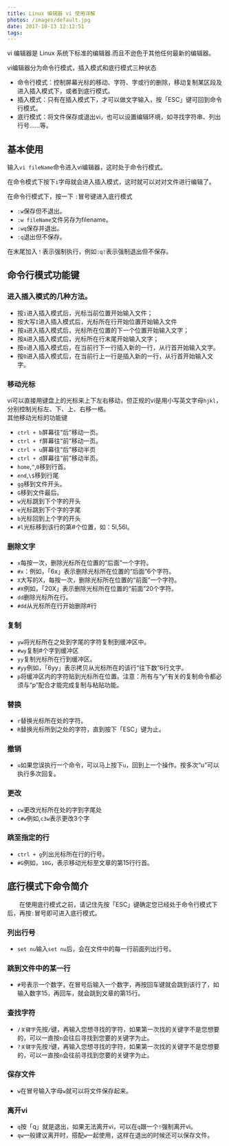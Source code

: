 ```yaml
---
title: Linux 编辑器 vi 使用详解
photos: /images/default.jpg
date: 2017-10-13 12:12:51
tags:
---
```


vi 编辑器是 Linux 系统下标准的编辑器.而且不逊色于其他任何最新的编辑器。

<!-- more -->

vi编辑器分为命令行模式，插入模式和底行模式三种状态
- 命令行模式：控制屏幕光标的移动、字符、字或行的删除，移动复制某区段及进入插入模式下，或者到底行模式。   
- 插入模式：只有在插入模式下，才可以做文字输入，按「ESC」键可回到命令行模式。
- 底行模式：将文件保存或退出vi，也可以设置编辑环境，如寻找字符串、列出行号……等。 

## 基本使用

输入`vi fileName`命令进入vi编辑器，这时处于命令行模式。

在命令模式下按下`i`字母就会进入插入模式，这时就可以对对文件进行编辑了。  

在命令行模式下，按一下 `:`冒号键进入底行模式
- `:w`保存但不退出。
- `:w fileName`文件另存为filename。
- `:wq`保存并退出。
- `:q`退出但不保存。  

在末尾加入`！`表示强制执行，例如`:q!`表示强制退出但不保存。

## 命令行模式功能键 

### 进入插入模式的几种方法。

- 按`i`进入插入模式后，光标当前位置开始输入文件；
- 按大写`I`进入插入模式后，光标所在行开始位置开始输入文件
- 按`a`进入插入模式后，光标所在位置的下一个位置开始输入文字； 
- 按`A`进入插入模式后，光标所在行末尾开始输入文字； 
- 按`o`进入插入模式后，在当前行下一行插入新的一行，从行首开始输入文字。 
- 按`O`进入插入模式后，在当前行上一行是插入新的一行，从行首开始输入文字。

### 移动光标

vi可以直接用键盘上的光标来上下左右移动，但正规的vi是用小写英文字母`hjkl`，分别控制光标左、下、上、右移一格。   
其他移动光标的功能键

- `ctrl + b`屏幕往“后”移动一页。 
- `ctrl + f`屏幕往“前”移动一页。 
- `ctrl + u`屏幕往“后”移动半页
- `ctrl + d`屏幕往“前”移动半页。
- `home`,`^`,`0`移到行首。
- `end`,`\$`移到行尾
- `gg`移到文件开头。
- `G`移到文件最后。
- `w`光标跳到下个字的开头 
- `e`光标跳到下个字的字尾 
- `b`光标回到上个字的开头 
- `#l`光标移到该行的第#个位置，如：5l,56l。 

### 删除文字

- `x`每按一次，删除光标所在位置的“后面”一个字符。 
- `#x`：例如，「6x」表示删除光标所在位置的“后面”6个字符。 
- `X`大写的X，每按一次，删除光标所在位置的“前面”一个字符。 
- `#X`例如，「20X」表示删除光标所在位置的“前面”20个字符。 
- `dd`删除光标所在行。 
- `#dd`从光标所在行开始删除#行 

### 复制

- `yw`将光标所在之处到字尾的字符复制到缓冲区中。 
- `#wy`复制#个字到缓冲区 
- `yy`复制光标所在行到缓冲区。 
- `#yy`例如，「6yy」表示拷贝从光标所在的该行“往下数”6行文字。 
- `p`将缓冲区内的字符贴到光标所在位置。注意：所有与“y”有关的复制命令都必须与“p”配合才能完成复制与粘贴功能。

### 替换

- `r`替换光标所在处的字符。 
- `R`替换光标所到之处的字符，直到按下「ESC」键为止。 

### 撤销

- `u`如果您误执行一个命令，可以马上按下`u`，回到上一个操作。按多次“u”可以执行多次回复。 

### 更改

- `cw`更改光标所在处的字到字尾处 
- `c#w`例如,`c3w`表示更改3个字 

### 跳至指定的行

- `ctrl + g`列出光标所在行的行号。 
- `#G`例如，`10G`，表示移动光标至文章的第15行行首。 

## 底行模式下命令简介 
　　在使用底行模式之前，请记住先按「ESC」键确定您已经处于命令行模式下后，再按`:`冒号即可进入底行模式。 

### 列出行号

- `set nu`输入`set nu`后，会在文件中的每一行前面列出行号。 

### 跳到文件中的某一行

- `#`号表示一个数字，在冒号后输入一个数字，再按回车键就会跳到该行了，如输入数字15，再回车，就会跳到文章的第15行。 

### 查找字符

- `/关键字`先按`/`键，再输入您想寻找的字符，如果第一次找的关键字不是您想要的，可以一直按`n`会往后寻找到您要的关键字为止。 
- `?关键字`先按`?`键，再输入您想寻找的字符，如果第一次找的关键字不是您想要的，可以一直按`n`会往前寻找到您要的关键字为止。 

### 保存文件

- `w`在冒号输入字母`w`就可以将文件保存起来。 

### 离开vi

- `q`按「q」就是退出，如果无法离开vi，可以在`q`跟一个`!`强制离开vi。 
- `qw`一般建议离开时，搭配`w`一起使用，这样在退出的时候还可以保存文件。 





